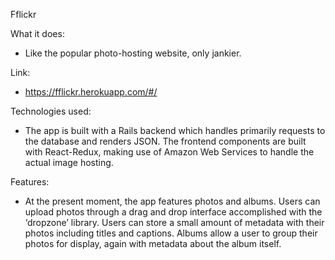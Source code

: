 Fflickr


What it does:
* Like the popular photo-hosting website, only jankier.

Link:
* https://fflickr.herokuapp.com/#/

Technologies used:
* The app is built with a Rails backend which handles primarily requests to the database and renders JSON. The frontend components are built with React-Redux, making use of Amazon Web Services to handle the actual image hosting.

Features:
* At the present moment, the app features photos and albums. Users can upload photos through a drag and drop interface accomplished with the ‘dropzone’ library. Users can store a small amount of metadata with their photos including titles and captions. Albums allow a user to group their photos for display, again with metadata about the album itself.  
